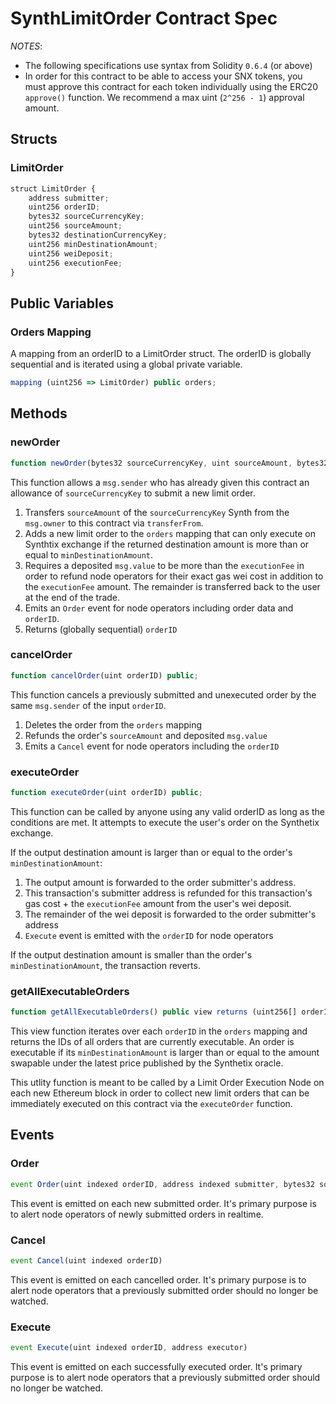 # SynthLimitOrder Contract Spec
*NOTES*:
 - The following specifications use syntax from Solidity `0.6.4` (or above)
 - In order for this contract to be able to access your SNX tokens, you must approve this contract for each token individually using the ERC20 `approve()` function. We recommend a max uint (`2^256 - 1`) approval amount.

## Structs

### LimitOrder

```js
struct LimitOrder {
    address submitter;
    uint256 orderID;
    bytes32 sourceCurrencyKey;
    uint256 sourceAmount;
    bytes32 destinationCurrencyKey;
    uint256 minDestinationAmount;
    uint256 weiDeposit;
    uint256 executionFee;
}
```

## Public Variables

### Orders Mapping

A mapping from an orderID to a LimitOrder struct. The orderID is globally sequential and is iterated using a global private variable.

```js
mapping (uint256 => LimitOrder) public orders;
```
## Methods

### newOrder

``` js
function newOrder(bytes32 sourceCurrencyKey, uint sourceAmount, bytes32 destinationCurrencyKey, uint minDestinationAmount, uint executionFee) public returns (uint orderID);
```

This function allows a `msg.sender` who has already given this contract an allowance of `sourceCurrencyKey` to submit a new limit order.

1. Transfers `sourceAmount` of the `sourceCurrencyKey` Synth from the `msg.owner` to this contract via `transferFrom`.
2. Adds a new limit order to the `orders` mapping that can only execute on Synthtix exchange if the returned destination amount is more than or equal to `minDestinationAmount`.
3. Requires a deposited `msg.value` to be more than the `executionFee` in order to refund node operators for their exact gas wei cost in addition to the `executionFee` amount. The remainder is transferred back to the user at the end of the trade.
4. Emits an `Order` event for node operators including order data and `orderID`.
5. Returns (globally sequential) `orderID`

### cancelOrder

``` js
function cancelOrder(uint orderID) public;
```

This function cancels a previously submitted and unexecuted order by the same `msg.sender` of the input `orderID`.

1. Deletes the order from the `orders` mapping
2. Refunds the order's `sourceAmount` and deposited `msg.value`
3. Emits a `Cancel` event for node operators including the `orderID`

### executeOrder

``` js
function executeOrder(uint orderID) public;
```

This function can be called by anyone using any valid orderID as long as the conditions are met.
It attempts to execute the user's order on the Synthetix exchange.

If the output destination amount is larger than or equal to the order's `minDestinationAmount`:

1. The output amount is forwarded to the order submitter's address. 
2. This transaction's submitter address is refunded for this transaction's gas cost + the `executionFee` amount from the user's wei deposit.
3. The remainder of the wei deposit is forwarded to the order submitter's address
4. `Execute` event is emitted with the `orderID` for node operators 

If the output destination amount is smaller than the order's `minDestinationAmount`, the transaction reverts.

### getAllExecutableOrders

``` js
function getAllExecutableOrders() public view returns (uint256[] orderIDs);
```

This view function iterates over each `orderID` in the `orders` mapping and returns the IDs of all orders that are currently executable. An order is executable if its `minDestinationAmount` is larger than or equal to the amount swapable under the latest price published by the Synthetix oracle.

This utlity function is meant to be called by a Limit Order Execution Node on each new Ethereum block in order to collect new limit orders that can be immediately executed on this contract via the `executeOrder` function.

## Events

### Order

``` js
event Order(uint indexed orderID, address indexed submitter, bytes32 sourceCurrencyKey, uint sourceAmount, bytes32 destinationCurrencyKey, uint minDestinationAmount uint executionFee, uint weiDeposit)
```

This event is emitted on each new submitted order. It's primary purpose is to alert node operators of newly submitted orders in realtime.

### Cancel

``` js
event Cancel(uint indexed orderID)
```

This event is emitted on each cancelled order. It's primary purpose is to alert node operators that a previously submitted order should no longer be watched.

### Execute

``` js
event Execute(uint indexed orderID, address executor)
```

This event is emitted on each successfully executed order. It's primary purpose is to alert node operators that a previously submitted order should no longer be watched.